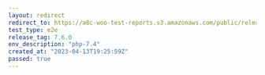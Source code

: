 ```yaml
---
layout: redirect
redirect_to: https://a8c-woo-test-reports.s3.amazonaws.com/public/release/7.6.0/php-7.4/e2e/index.html
test_type: e2e
release_tag: 7.6.0
env_description: "php-7.4"
created_at: "2023-04-13T19:25:59Z"
passed: true
---
```

